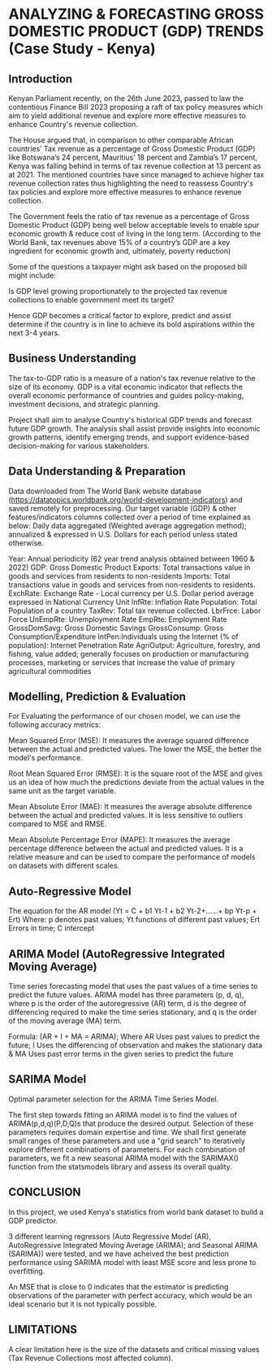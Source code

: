 # ANALYZING & FORECASTING GROSS DOMESTIC PRODUCT (GDP) TRENDS (Case Study - Kenya)
## Introduction
Kenyan Parliament recently, on the 26th June 2023, passed to law the contentious Finance Bill 2023 proposing a raft of tax policy measures which aim to yield additional revenue and explore more effective measures to enhance Country's revenue collection.

The House argued that, in comparison to other comparable African countries’ Tax revenue as a percentage of Gross Domestic Product (GDP) like Botswana’s 24 percent, Mauritius’ 18 percent and Zambia’s 17 percent, Kenya was falling behind in terms of tax revenue collection at 13 percent as at 2021. The mentioned countries have since managed to achieve higher tax revenue collection rates thus highlighting the need to reassess Country's tax policies and explore more effective measures to enhance revenue collection.

The Government feels the ratio of tax revenue as a percentage of Gross Domestic Product (GDP) being well below acceptable levels to enable spur economic growth & reduce cost of living in the long term. (According to the World Bank, tax revenues above 15% of a country’s GDP are a key ingredient for economic growth and, ultimately, poverty reduction)

Some of the questions a taxpayer might ask based on the proposed bill might include:

Is GDP level growing proportionately to the projected tax revenue collections to enable government meet its target?

Hence GDP becomes a critical factor to explore, predict and assist determine if the country is in line to achieve its bold aspirations within the next 3-4 years.

## Business Understanding
The tax-to-GDP ratio is a measure of a nation's tax revenue relative to the size of its economy. GDP is a vital economic indicator that reflects the overall economic performance of countries and guides policy-making, investment decisions, and strategic planning.

Project shall aim to analyse Country's historical GDP trends and forecast future GDP growth. The analysis shall assist provide insights into economic growth patterns, identify emerging trends, and support evidence-based decision-making for various stakeholders.

## Data Understanding & Preparation
Data downloaded from The World Bank website database (https://datatopics.worldbank.org/world-development-indicators) and saved remotely for preprocessing. Our target variable (GDP) & other features/indicators columns collected over a period of time explained as below: Daily data aggregated (Weighted average aggregation method); annualized & expressed in U.S. Dollars for each period unless stated otherwise.

Year: Annual periodicity (62 year trend analysis obtained between 1960 & 2022)
GDP: Gross Domestic Product
Exports: Total transactions value in goods and services from residents to non-residents
Imports: Total transactions value in goods and services from non-residents to residents.
ExchRate: Exchange Rate - Local currency per U.S. Dollar period average expressed in National Currency Unit
InfRte: Inflation Rate
Population: Total Population of a country
TaxRev: Total tax revenue collected.
LbrFrce: Labor Force
UnEmpRte: Unemployment Rate
EmpRte: Employment Rate
GrossDomSavg: Gross Domestic Savings
GrossConsump: Gross Consumption/Expenditure
IntPen:Individuals using the Internet (% of population): Internet Penetration Rate
AgriOutput: Agriculture, forestry, and fishing, value added; generally focuses on production or manufacturing processes, marketing or services that increase the value of primary agricultural commodities
## Modelling, Prediction & Evaluation
For Evaluating the performance of our chosen model, we can use the following accuracy metrics:

Mean Squared Error (MSE): It measures the average squared difference between the actual and predicted values. The lower the MSE, the better the model's performance.

Root Mean Squared Error (RMSE): It is the square root of the MSE and gives us an idea of how much the predictions deviate from the actual values in the same unit as the target variable.

Mean Absolute Error (MAE): It measures the average absolute difference between the actual and predicted values. It is less sensitive to outliers compared to MSE and RMSE.

Mean Absolute Percentage Error (MAPE): It measures the average percentage difference between the actual and predicted values. It is a relative measure and can be used to compare the performance of models on datasets with different scales.

## Auto-Regressive Model
The equation for the AR model (Yt = C + b1 Yt-1 + b2 Yt-2+……+ bp Yt-p + Ert)
Where: p denotes past values; Yt functions of different past values; Ert Errors in time; C intercept

## ARIMA Model (AutoRegressive Integrated Moving Average)
Time series forecasting model that uses the past values of a time series to predict the future values. ARIMA model has three parameters (p, d, q), where p is the order of the autoregressive (AR) term, d is the degree of differencing required to make the time series stationary, and q is the order of the moving average (MA) term.

Formula: (AR + I + MA = ARIMA);
Where AR Uses past values to predict the future; I Uses the differencing of observation and makes the stationary data & MA Uses past error terms in the given series to predict the future
## SARIMA Model
Optimal parameter selection for the ARIMA Time Series Model.

The first step towards fitting an ARIMA model is to find the values of ARIMA(p,d,q)(P,D,Q)s that produce the desired output. Selection of these parameters requires domain expertise and time. We shall first generate small ranges of these parameters and use a "grid search" to iteratively explore different combinations of parameters. For each combination of parameters, we fit a new seasonal ARIMA model with the SARIMAX() function from the statsmodels library and assess its overall quality.

## CONCLUSION
In this project, we used Kenya's statistics from world bank dataset to build a GDP predictor.

3 different learning regressors (Auto Regressive Model (AR), AutoRegressive Integrated Moving Average (ARIMA); and Seasonal ARIMA (SARIMA)) were tested, and we have acheived the best prediction performance using SARIMA model with least MSE score and less prone to overfitting.

An MSE that is close to 0 indicates that the estimator is predicting observations of the parameter with perfect accuracy, which would be an ideal scenario but it is not typically possible.

## LIMITATIONS
A clear limitation here is the size of the datasets and critical missing values (Tax Revenue Collections most affected column).
